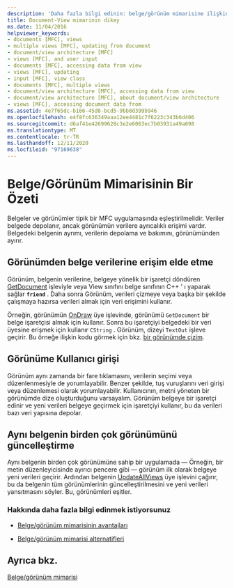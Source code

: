 ```yaml
---
description: 'Daha fazla bilgi edinin: belge/görünüm mimarisine ilişkin dikey'
title: Document-View mimarinin dikey
ms.date: 11/04/2016
helpviewer_keywords:
- documents [MFC], views
- multiple views [MFC], updating from document
- document/view architecture [MFC]
- views [MFC], and user input
- documents [MFC], accessing data from view
- views [MFC], updating
- input [MFC], view class
- documents [MFC], multiple views
- document/view architecture [MFC], accessing data from view
- document/view architecture [MFC], about document/view architecture
- views [MFC], accessing document data from
ms.assetid: 4e7f65dc-b166-45d8-bcd5-9bb0d399b946
ms.openlocfilehash: e4f8fc636349aaa12ee4481c7f6223c343b6d406
ms.sourcegitcommit: d6af41e42699628c3e2e6063ec7b03931a49a098
ms.translationtype: MT
ms.contentlocale: tr-TR
ms.lasthandoff: 12/11/2020
ms.locfileid: "97169638"
---
```

# <a name="a-portrait-of-the-documentview-architecture"></a>Belge/Görünüm Mimarisinin Bir Özeti

Belgeler ve görünümler tipik bir MFC uygulamasında eşleştirilmelidir. Veriler belgede depolanır, ancak görünümün verilere ayrıcalıklı erişimi vardır. Belgedeki belgenin ayrımı, verilerin depolama ve bakımını, görünümünden ayırır.

## <a name="gaining-access-to-document-data-from-the-view"></a>Görünümden belge verilerine erişim elde etme

Görünüm, belgenin verilerine, belgeye yönelik bir işaretçi döndüren [GetDocument](reference/cview-class.md#getdocument) işleviyle veya View sınıfını belge sınıfının C++ ' ı yaparak sağlar **`friend`** . Daha sonra Görünüm, verileri çizmeye veya başka bir şekilde çalışmaya hazırsa verileri almak için veri erişimini kullanır.

Örneğin, görünümün [OnDraw](reference/cview-class.md#ondraw) üye işlevinde, görünümü `GetDocument` bir belge işaretçisi almak için kullanır. Sonra bu işaretçiyi belgedeki bir veri üyesine erişmek için kullanır `CString` . Görünüm, dizeyi `TextOut` işleve geçirir. Bu örneğe ilişkin kodu görmek için bkz. [bir görünümde çizim](drawing-in-a-view.md).

## <a name="user-input-to-the-view"></a>Görünüme Kullanıcı girişi

Görünüm aynı zamanda bir fare tıklamasını, verilerin seçimi veya düzenlenmesiyle de yorumlayabilir. Benzer şekilde, tuş vuruşlarını veri girişi veya düzenlemesi olarak yorumlayabilir. Kullanıcının, metni yöneten bir görünümde dize oluşturduğunu varsayalım. Görünüm belgeye bir işaretçi edinir ve yeni verileri belgeye geçirmek için işaretçiyi kullanır, bu da verileri bazı veri yapısına depolar.

## <a name="updating-multiple-views-of-the-same-document"></a>Aynı belgenin birden çok görünümünü güncelleştirme

Aynı belgenin birden çok görünümüne sahip bir uygulamada — Örneğin, bir metin düzenleyicisinde ayırıcı pencere gibi — görünüm ilk olarak belgeye yeni verileri geçirir. Ardından belgenin [UpdateAllViews](reference/cdocument-class.md#updateallviews) üye işlevini çağırır, bu da belgenin tüm görünümlerinin güncelleştirilmesini ve yeni verileri yansıtmasını söyler. Bu, görünümleri eşitler.

### <a name="what-do-you-want-to-know-more-about"></a>Hakkında daha fazla bilgi edinmek istiyorsunuz

- [Belge/görünüm mimarisinin avantajları](advantages-of-the-document-view-architecture.md)

- [Belge/görünüm mimarisi alternatifleri](alternatives-to-the-document-view-architecture.md)

## <a name="see-also"></a>Ayrıca bkz.

[Belge/görünüm mimarisi](document-view-architecture.md)
